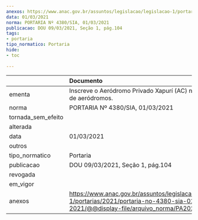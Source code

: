 ```yaml
---
anexos: https://www.anac.gov.br/assuntos/legislacao/legislacao-1/portarias/2021/portaria-no-4380-sia-01-03-2021/@@display-file/arquivo_norma/PA2021-4380.pdf
data: 01/03/2021
norma: PORTARIA Nº 4380/SIA, 01/03/2021
publicacao: DOU 09/03/2021, Seção 1, pág.104
tags:
- portaria
tipo_normatico: Portaria
hide: 
- toc 
 
---
```


|                    | Documento                                                                                                                                            |
|:-------------------|:-----------------------------------------------------------------------------------------------------------------------------------------------------|
| ementa             | Inscreve o Aeródromo Privado Xapurí (AC) no cadastro de aeródromos.                                                                                  |
| norma              | PORTARIA Nº 4380/SIA, 01/03/2021                                                                                                                     |
| tornada_sem_efeito |                                                                                                                                                      |
| alterada           |                                                                                                                                                      |
| data               | 01/03/2021                                                                                                                                           |
| outros             |                                                                                                                                                      |
| tipo_normatico     | Portaria                                                                                                                                             |
| publicacao         | DOU 09/03/2021, Seção 1, pág.104                                                                                                                     |
| revogada           |                                                                                                                                                      |
| em_vigor           |                                                                                                                                                      |
| anexos             | https://www.anac.gov.br/assuntos/legislacao/legislacao-1/portarias/2021/portaria-no-4380-sia-01-03-2021/@@display-file/arquivo_norma/PA2021-4380.pdf |